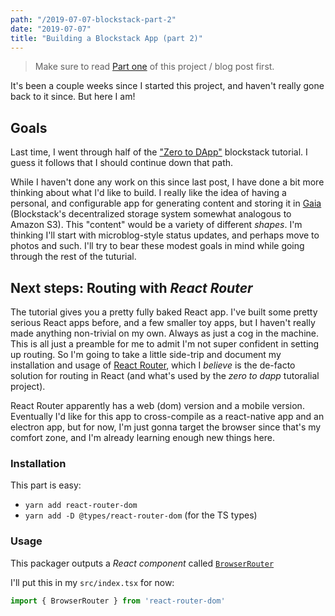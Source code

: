 ```yaml
---
path: "/2019-07-07-blockstack-part-2"
date: "2019-07-07"
title: "Building a Blockstack App (part 2)"
---
```


> Make sure to read [Part one](./2019-07-07-blockstack-part) of this project / blog post first.

It's been a couple weeks since I started this project, and haven't really gone back to it since. But here I am!

## Goals

Last time, I went through half of the ["Zero to DApp"](https://docs.blockstack.org/develop/zero_to_dapp_1.html) blockstack tutorial. I guess it follows that I should continue down that path.

While I haven't done any work on this since last post, I have done a bit more thinking about what I'd like to build. I really like the idea of having a personal, and configurable app for generating content and storing it in [Gaia](https://github.com/blockstack/gaia) (Blockstack's decentralized storage system somewhat analogous to Amazon S3). This "content" would be a variety of different *shapes*. I'm thinking I'll start with microblog-style status updates, and perhaps move to photos and such. I'll try to bear these modest goals in mind while going through the rest of the tuturial.

## Next steps: Routing with *React Router*

The tutorial gives you a pretty fully baked React app. I've built some pretty serious React apps before, and a few smaller toy apps, but I haven't really made anything non-trivial on my own. Always as just a cog in the machine. This is all just a preamble for me to admit I'm not super confident in setting up routing. So I'm going to take a little side-trip and document my installation and usage of [React Router](https://reacttraining.com/react-router/), which I *believe* is the de-facto solution for routing in React (and what's used by the *zero to dapp* tutoralial project).

React Router apparently has a web (dom) version and a mobile version. Eventually I'd like for this app to cross-compile as a react-native app and an electron app, but for now, I'm just gonna target the browser since that's my comfort zone, and I'm already learning enough new things here.

### Installation

This part is easy:

- `yarn add react-router-dom`
- `yarn add -D @types/react-router-dom` (for the TS types)

### Usage

This packager outputs a *React component* called [`BrowserRouter`](https://reacttraining.com/react-router/web/api/BrowserRouter)

I'll put this in my `src/index.tsx` for now:

```ts
import { BrowserRouter } from 'react-router-dom'
```


